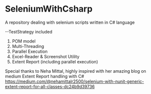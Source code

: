 # SeleniumWithCsharp
A repository dealing with selenium scripts written in C# language

--TestStrategy included
1. POM model
2. Multi-Threading
3. Parallel Execution
4. Excel-Reader & Screenshot Utility
5. Extent Report (including parallel execution)

Special thanks to Neha Mittal, highly inspired with her amazing blog on medium Extent Report handling with C#
https://medium.com/@nehamittalr2500/selenium-with-nunit-generic-extent-report-for-all-classes-dc24b9d39736
